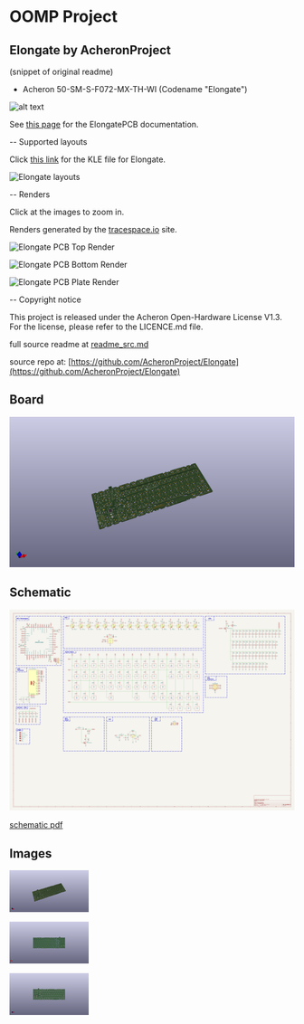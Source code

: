 # OOMP Project  
## Elongate  by AcheronProject  
  
(snippet of original readme)  
  
- Acheron 50-SM-S-F072-MX-TH-WI (Codename "Elongate")  
  
![alt text](https://raw.githubusercontent.com/Gondolindrim/acheronLibrary/master/graphics/acheronReadme.png "Acheron Logo")  
  
See [this page](https://gondolindrim.github.io/AcheronDocs/elongate/intro.html) for the ElongatePCB documentation.  
  
-- Supported layouts  
  
Click [this link](http://www.keyboard-layout-editor.com/-/gists/a7ea70bf0b0dbade28f4dd3f8dd61796) for the KLE file for Elongate.  
  
![Elongate layouts](https://github.com/Gondolindrim/Elongate/raw/master/graphics/elongateLayout.png)  
  
-- Renders  
  
Click at the images to zoom in.  
  
Renders generated by the [tracespace.io](https://tracespace.io/view/) site.  
  
![Elongate PCB Top Render](https://github.com/Gondolindrim/Elongate/raw/master/graphics/topRender.png)  
  
![Elongate PCB Bottom Render](https://github.com/Gondolindrim/Elongate/raw/master/graphics/bottomRender.png)  
  
![Elongate PCB Plate Render](https://github.com/Gondolindrim/Elongate/raw/master/graphics/plateRender.png)  
  
-- Copyright notice  
  
This project is released under the Acheron Open-Hardware License V1.3. For the license, please refer to the LICENCE.md file.  
  
  full source readme at [readme_src.md](readme_src.md)  
  
source repo at: [https://github.com/AcheronProject/Elongate](https://github.com/AcheronProject/Elongate)  
## Board  
  
[![working_3d.png](working_3d_600.png)](working_3d.png)  
## Schematic  
  
[![working_schematic.png](working_schematic_600.png)](working_schematic.png)  
  
[schematic pdf](working_schematic.pdf)  
## Images  
  
[![working_3d.png](working_3d_140.png)](working_3d.png)  
  
[![working_3d_back.png](working_3d_back_140.png)](working_3d_back.png)  
  
[![working_3d_front.png](working_3d_front_140.png)](working_3d_front.png)  
